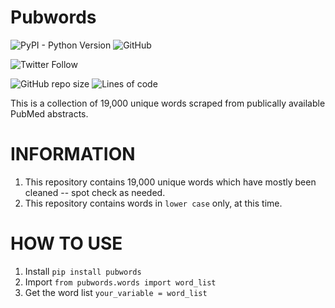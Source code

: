 # Pubwords
![PyPI - Python Version](https://img.shields.io/pypi/pyversions/pubwords?style=plastic)
![GitHub](https://img.shields.io/github/license/Ferrariic/pubwords?style=plastic)

![Twitter Follow](https://img.shields.io/twitter/follow/ferrariicosrs?style=social)

![GitHub repo size](https://img.shields.io/github/repo-size/Ferrariic/pubwords?style=plastic)
![Lines of code](https://img.shields.io/tokei/lines/github/Ferrariic/pubwords?style=plastic)

This is a collection of 19,000 unique words scraped from publically available PubMed abstracts. 

# INFORMATION
1. This repository contains 19,000 unique words which have mostly been cleaned -- spot check as needed.
2. This repository contains words in `lower case` only, at this time. 

# HOW TO USE
1. Install
`pip install pubwords`
2. Import
`from pubwords.words import word_list`
3. Get the word list
`your_variable = word_list`
